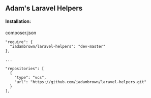 ## Adam's Laravel Helpers

#### Installation:

composer.json
```
"require": {
  "iadambrown/laravel-helpers": "dev-master"
},

...

"repositories": [
  {
    "type": "vcs",
    "url": "https://github.com/iadambrown/laravel-helpers.git"
  }
],
```

[//]: # (@todo: https://poser.pugx.org)
